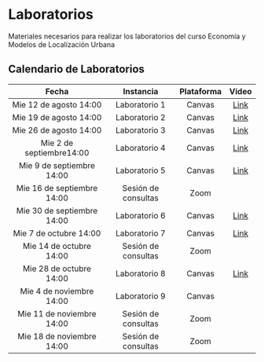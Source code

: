 # Laboratorios

Materiales necesarios para realizar los laboratorios del curso Economía y Modelos de Localización Urbana

## Calendario de Laboratorios

| Fecha                       | Instancia           | Plataforma | Video                               |
| :-------------------------: | :-----------------: | :--------: | :---------------------------------: |
| Mie 12 de agosto 14:00      | Laboratorio 1       | Canvas     | [Link](https://youtu.be/_9iZmFnye8Y)|
| Mie 19 de agosto 14:00      | Laboratorio 2       | Canvas     | [Link](https://youtu.be/TbJSV5Mp9hk)|
| Mie 26 de agosto 14:00      | Laboratorio 3       | Canvas     | [Link](https://youtu.be/znwRJTMYuu8)|
| Mie 2 de septiembre14:00    | Laboratorio 4       | Canvas     | [Link](https://youtu.be/CLkduOGjpUM)|
| Mie 9 de septiembre  14:00  | Laboratorio 5       | Canvas     | [Link](https://youtu.be/_Hs5kjm0FkI)|
| Mie 16 de septiembre  14:00 | Sesión de consultas | Zoom       |                                     |
| Mie 30 de septiembre  14:00 | Laboratorio 6       | Canvas     | [Link](https://youtu.be/VkGz2oVmQKs)|
| Mie 7 de octubre 14:00      | Laboratorio 7       | Canvas     | [Link](https://youtu.be/0tk0pDxiPWU)|
| Mie 14 de octubre 14:00     | Sesión de consultas | Zoom       |                                     |
| Mie 28 de octubre 14:00     | Laboratorio 8       | Canvas     | [Link](https://youtu.be/5cVgNQ06kDA)|
| Mie 4 de noviembre 14:00    | Laboratorio 9       | Canvas     |                                     |
| Mie 11 de noviembre 14:00   | Sesión de consultas | Zoom       |                                     |
| Mie 18 de noviembre 14:00   | Sesión de consultas | Zoom       |                                     |
